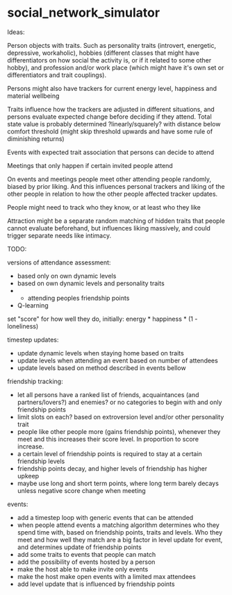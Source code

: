 # social_network_simulator

Ideas:

Person objects with traits. Such as personality traits (introvert, energetic, depressive, workaholic), hobbies (different classes that might have differentiators on how social the activity is, or if it related to some other hobby), and profession and/or work place (which might have it's own set or differentiators and trait couplings).

Persons might also have trackers for current energy level, happiness and material wellbeing

Traits influence how the trackers are adjusted in different situations, and persons evaluate expected change before deciding if they attend. Total state value is probably determined ?linearly/squarely? with distance below comfort threshold (might skip threshold upwards and have some rule of diminishing returns)

Events with expected trait association that persons can decide to attend

Meetings that only happen if certain invited people attend

On events and meetings people meet other attending people randomly, biased by prior liking. And this influences personal trackers and liking of the other people in relation to how the other people affected tracker updates.

People might need to track who they know, or at least who they like

Attraction might be a separate random matching of hidden traits that people cannot evaluate beforehand, but influences liking massively, and could trigger separate needs like intimacy.


TODO:

versions of attendance assessment:
- based only on own dynamic levels
- based on own dynamic levels and personality traits
- + attending peoples friendship points
- Q-learning

set "score" for how well they do, initially: energy * happiness * (1 - loneliness)

timestep updates:
- update dynamic levels when staying home based on traits
- update levels when attending an event based on number of attendees
- update levels based on method described in events bellow

friendship tracking:
- let all persons have a ranked list of friends, acquaintances (and partners/lovers?) and enemies? or no categories to begin with and only friendship points
- limit slots on each? based on extroversion level and/or other personality trait
- people like other people more (gains friendship points), whenever they meet and this increases their score level. In proportion to score increase.
- a certain level of friendship points is required to stay at a certain friendship levels
- friendship points decay, and higher levels of friendship has higher upkeep
- maybe use long and short term points, where long term barely decays unless negative score change when meeting

events:
- add a timestep loop with generic events that can be attended
- when people attend events a matching algorithm determines who they spend time with, based on friendship points, traits and levels. Who they meet and how well they match are a big factor in level update for event, and determines update of friendship points
- add some traits to events that people can match
- add the possibility of events hosted by a person
- make the host able to make invite only events
- make the host make open events with a limited max attendees
- add level update that is influenced by friendship points
